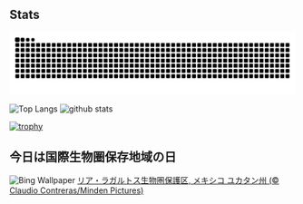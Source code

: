 ## Stats
<picture>
  <source media="(prefers-color-scheme: dark)" srcset="https://raw.githubusercontent.com/ba230t/ba230t/output/github-contribution-grid-snake-dark.svg">
  <source media="(prefers-color-scheme: light)" srcset="https://raw.githubusercontent.com/ba230t/ba230t/output/github-contribution-grid-snake.svg">
  <img alt="github contribution grid snake animation" src="https://raw.githubusercontent.com/ba230t/ba230t/output/github-contribution-grid-snake.svg">
</picture>

<p align="left">
  <img alt="Top Langs" height="150px" src="https://github-readme-stats.vercel.app/api/top-langs/?username=ba230t&layout=compact&theme=transparent" />
  <img alt="github stats" height="150px" src="https://github-readme-stats.vercel.app/api?username=ba230t&theme=transparent" />
</p>

[![trophy](https://github-profile-trophy.vercel.app/?username=ba230t&theme=transparent&column=7)](https://github.com/ryo-ma/github-profile-trophy)


<!-- Bing Wallpaper Start -->
## 今日は国際生物圏保存地域の日
![Bing Wallpaper](https://www.bing.com/th?id=OHR.YucatanBiosphere_JA-JP2886303469_1920x1080.jpg&rf=LaDigue_1920x1080.jpg&pid=hp)
[リア・ラガルトス生物圏保護区, メキシコ ユカタン州 (© Claudio Contreras/Minden Pictures)](https://www.bing.com/search?q=%E3%83%AA%E3%82%A2%E3%83%BB%E3%83%A9%E3%82%AC%E3%83%AB%E3%83%88%E3%82%B9%E7%94%9F%E7%89%A9%E5%9C%8F%E4%BF%9D%E8%AD%B7%E5%8C%BA&form=hpcapt&filters=HpDate%3a%2220241102_1500%22)
<!-- Bing Wallpaper End -->
